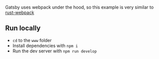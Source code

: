 Gatsby uses webpack under the hood, so this example is very similar to [rust-webpack](../rust-webpack/README.md)

## Run locally

- `cd` to the `www` folder
- Install dependencies with `npm i`
- Run the dev server with `npm run develop`